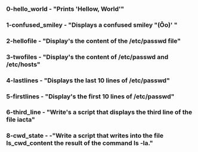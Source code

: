 <h3> 0-hello_world - "Prints 'Hellow, World'" </h3>
<h3>1-confused_smiley - "Displays a confused smiley "(Ôo)' "</h3>
<h3>2-hellofile - "Display's the content of the /etc/passwd file"</h3>
<h3>3-twofiles - "Display's the content of /etc/passwd and /etc/hosts"</h3>
<h3>4-lastlines - "Displays the last 10 lines of /etc/passwd"</h3>
<h3>5-firstlines - "Display's the first 10 lines of /etc/passwd"</h3>
<h3>6-third_line - "Write's a script that displays the third line of the file iacta"</h3>
<h3>8-cwd_state - -"Write a script that writes into the file ls_cwd_content the result of the command ls -la."</h3>
